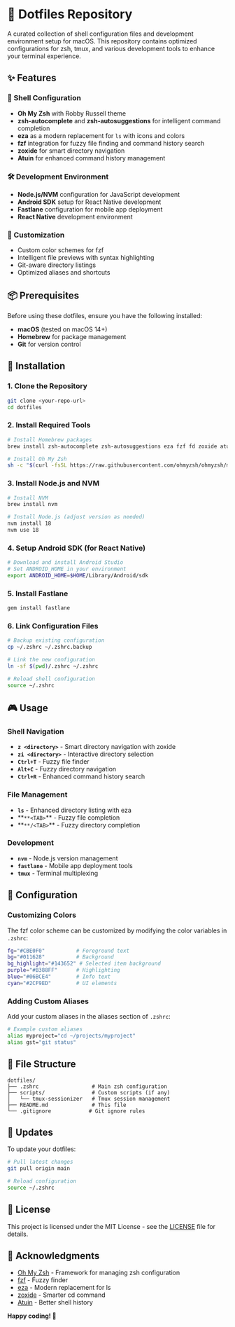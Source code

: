 # 🚀 Dotfiles Repository

A curated collection of shell configuration files and development environment setup for macOS. This repository contains optimized configurations for zsh, tmux, and various development tools to enhance your terminal experience.

## ✨ Features

### 🎯 Shell Configuration

- **Oh My Zsh** with Robby Russell theme
- **zsh-autocomplete** and **zsh-autosuggestions** for intelligent command completion
- **eza** as a modern replacement for `ls` with icons and colors
- **fzf** integration for fuzzy file finding and command history search
- **zoxide** for smart directory navigation
- **Atuin** for enhanced command history management

### 🛠️ Development Environment

- **Node.js/NVM** configuration for JavaScript development
- **Android SDK** setup for React Native development
- **Fastlane** configuration for mobile app deployment
- **React Native** development environment

### 🎨 Customization

- Custom color schemes for fzf
- Intelligent file previews with syntax highlighting
- Git-aware directory listings
- Optimized aliases and shortcuts

## 📦 Prerequisites

Before using these dotfiles, ensure you have the following installed:

- **macOS** (tested on macOS 14+)
- **Homebrew** for package management
- **Git** for version control

## 🚀 Installation

### 1. Clone the Repository

```bash
git clone <your-repo-url>
cd dotfiles
```

### 2. Install Required Tools

```bash
# Install Homebrew packages
brew install zsh-autocomplete zsh-autosuggestions eza fzf fd zoxide atuin tmux bat

# Install Oh My Zsh
sh -c "$(curl -fsSL https://raw.githubusercontent.com/ohmyzsh/ohmyzsh/master/tools/install.sh)"
```

### 3. Install Node.js and NVM

```bash
# Install NVM
brew install nvm

# Install Node.js (adjust version as needed)
nvm install 18
nvm use 18
```

### 4. Setup Android SDK (for React Native)

```bash
# Download and install Android Studio
# Set ANDROID_HOME in your environment
export ANDROID_HOME=$HOME/Library/Android/sdk
```

### 5. Install Fastlane

```bash
gem install fastlane
```

### 6. Link Configuration Files

```bash
# Backup existing configuration
cp ~/.zshrc ~/.zshrc.backup

# Link the new configuration
ln -sf $(pwd)/.zshrc ~/.zshrc

# Reload shell configuration
source ~/.zshrc
```

## 🎮 Usage

### Shell Navigation

- **`z <directory>`** - Smart directory navigation with zoxide
- **`zi <directory>`** - Interactive directory selection
- **`Ctrl+T`** - Fuzzy file finder
- **`Alt+C`** - Fuzzy directory navigation
- **`Ctrl+R`** - Enhanced command history search

### File Management

- **`ls`** - Enhanced directory listing with eza
- **`**<TAB>`\*\* - Fuzzy file completion
- **`**/<TAB>`\*\* - Fuzzy directory completion

### Development

- **`nvm`** - Node.js version management
- **`fastlane`** - Mobile app deployment tools
- **`tmux`** - Terminal multiplexing

## 🔧 Configuration

### Customizing Colors

The fzf color scheme can be customized by modifying the color variables in `.zshrc`:

```bash
fg="#CBE0F0"          # Foreground text
bg="#011628"          # Background
bg_highlight="#143652" # Selected item background
purple="#B388FF"      # Highlighting
blue="#06BCE4"        # Info text
cyan="#2CF9ED"        # UI elements
```

### Adding Custom Aliases

Add your custom aliases in the aliases section of `.zshrc`:

```bash
# Example custom aliases
alias myproject="cd ~/projects/myproject"
alias gst="git status"
```

## 📁 File Structure

```
dotfiles/
├── .zshrc                 # Main zsh configuration
├── scripts/               # Custom scripts (if any)
│   └── tmux-sessionizer   # Tmux session management
├── README.md              # This file
└── .gitignore            # Git ignore rules
```

## 🔄 Updates

To update your dotfiles:

```bash
# Pull latest changes
git pull origin main

# Reload configuration
source ~/.zshrc
```

## 📝 License

This project is licensed under the MIT License - see the [LICENSE](LICENSE) file for details.

## 🙏 Acknowledgments

- [Oh My Zsh](https://ohmyz.sh/) - Framework for managing zsh configuration
- [fzf](https://github.com/junegunn/fzf) - Fuzzy finder
- [eza](https://github.com/eza-community/eza) - Modern replacement for ls
- [zoxide](https://github.com/ajeetdsouza/zoxide) - Smarter cd command
- [Atuin](https://github.com/atuinsh/atuin) - Better shell history

**Happy coding! 🎉**
